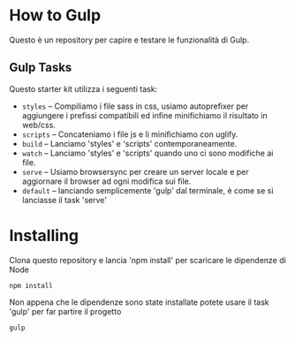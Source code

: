 How to Gulp
========================================

Questo è un repository per capire e testare le funzionalità di Gulp.

## Gulp Tasks

Questo starter kit utilizza i seguenti task:

* `styles` – Compiliamo i file sass in css, usiamo autoprefixer per aggiungere i prefissi compatibili ed infine minifichiamo il risultato in web/css.
* `scripts` – Concateniamo i file js e li minifichiamo con uglify.
* `build` – Lanciamo 'styles' e 'scripts' contemporaneamente.
* `watch` – Lanciamo 'styles' e 'scripts' quando uno ci sono modifiche ai file.
* `serve` – Usiamo browsersync per creare un server locale e per aggiornare il browser ad ogni modifica sui file.
* `default` – lanciando semplicemente 'gulp' dal terminale, è come se si lanciasse il task 'serve'


# Installing

Clona questo repository e lancia 'npm install' per scaricare le dipendenze di Node

    npm install
    
Non appena che le dipendenze sono state installate potete usare il task 'gulp' per far partire il progetto

    gulp
    
